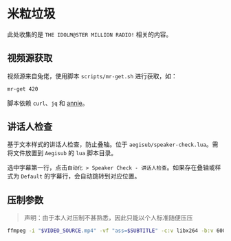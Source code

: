 # 米粒垃圾

此处收集的是 `THE IDOLM@STER MILLION RADIO!` 相关的内容。

## 视频源获取

视频源来自兔佬，使用脚本 `scripts/mr-get.sh` 进行获取，如：

```bash
mr-get 420
```

脚本依赖 `curl`、`jq` 和 [annie](https://github.com/iawia002/annie)。

## 讲话人检查

基于文本样式的讲话人检查，防止叠轴。位于 `aegisub/speaker-check.lua`。需将文件放置到 `Aegisub` 的 `lua` 脚本目录。

选中字幕第一行，点击`自动化 > Speaker Check - 讲话人检查`。如果存在叠轴或样式为 `Default` 的字幕行，会自动跳转到对应位置。

## 压制参数

> 声明：由于本人对压制不甚熟悉，因此只能以个人标准随便压压

```bash
ffmpeg -i "$VIDEO_SOURCE.mp4" -vf "ass=$SUBTITLE" -c:v libx264 -b:v 6000k -profile:v main -c:a aac -b:a 320k "$OUTPUT.mkv"
```